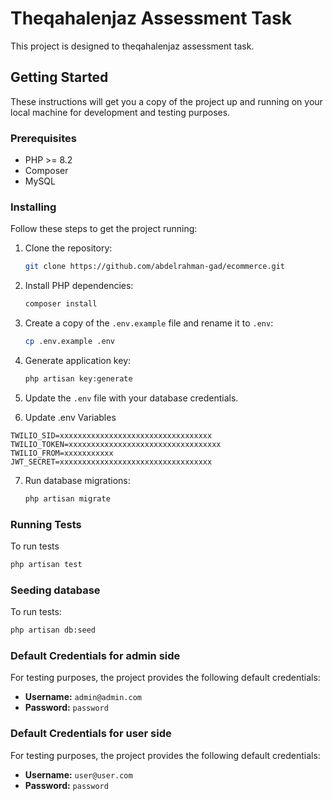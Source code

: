 #  Theqahalenjaz Assessment Task

This project is designed to theqahalenjaz assessment task.

## Getting Started

These instructions will get you a copy of the project up and running on your local machine for development and testing purposes.

### Prerequisites

- PHP >= 8.2
- Composer
- MySQL

### Installing

Follow these steps to get the project running:

1. Clone the repository:

    ```bash
    git clone https://github.com/abdelrahman-gad/ecommerce.git
    ```

2. Install PHP dependencies:

    ```bash
    composer install
    ```

3. Create a copy of the `.env.example` file and rename it to `.env`:

    ```bash
    cp .env.example .env
    ```

4. Generate application key:

    ```bash
    php artisan key:generate
    ```

5. Update the `.env` file with your database credentials.

6. Update .env Variables

```
TWILIO_SID=xxxxxxxxxxxxxxxxxxxxxxxxxxxxxxxxxx
TWILIO_TOKEN=xxxxxxxxxxxxxxxxxxxxxxxxxxxxxxxxxx
TWILIO_FROM=xxxxxxxxxxx
JWT_SECRET=xxxxxxxxxxxxxxxxxxxxxxxxxxxxxxxxxx
```

7. Run database migrations:

    ```bash
    php artisan migrate
    ```

### Running Tests

To run tests

```bash
php artisan test 
```

### Seeding database

To run tests:

```bash
php artisan db:seed
```


### Default Credentials for admin side

For testing purposes, the project provides the following default credentials:

- **Username:** `admin@admin.com`
- **Password:** `password`



### Default Credentials for user side

For testing purposes, the project provides the following default credentials:

- **Username:** `user@user.com`
- **Password:** `password`















